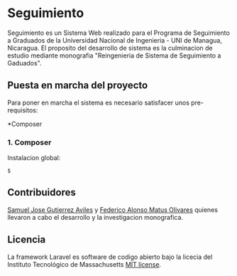 # Seguimiento

Seguimiento es un Sistema Web realizado para el Programa de Seguimiento a Graduados de la Universidad Nacional de Ingenieria - UNI de Managua, Nicaragua. El proposito del desarrollo de sistema es la culminacion de estudio mediante monografia "Reingenieria de Sistema de Seguimiento a Gaduados". 

## Puesta en marcha del proyecto

Para poner en marcha el sistema es necesario satisfacer unos pre-requisitos:

*Composer

### 1. Composer

Instalacion global:
    
    $

## Contribuidores

[Samuel Jose Gutierrez Aviles](https://github.com/search-sam) y [Federico Alonso Matus Olivares](https://github.com/matusfede) quienes llevaron a cabo el desarrollo y la investigacion monografica.

## Licencia

La  framework Laravel es software de codigo abierto bajo la licecia del Instituto Tecnológico de Massachusetts [MIT license](http://opensource.org/licenses/MIT).
